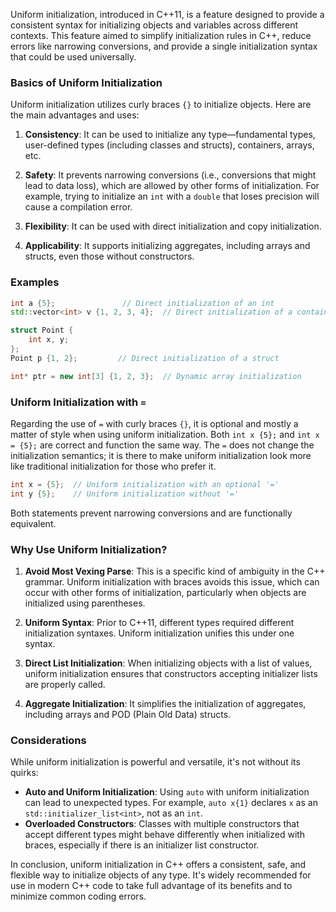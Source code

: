 Uniform initialization, introduced in C++11, is a feature designed to provide a consistent syntax for initializing objects and variables across different contexts. This feature aimed to simplify initialization rules in C++, reduce errors like narrowing conversions, and provide a single initialization syntax that could be used universally.

### Basics of Uniform Initialization

Uniform initialization utilizes curly braces `{}` to initialize objects. Here are the main advantages and uses:

1. **Consistency**: It can be used to initialize any type—fundamental types, user-defined types (including classes and structs), containers, arrays, etc.

2. **Safety**: It prevents narrowing conversions (i.e., conversions that might lead to data loss), which are allowed by other forms of initialization. For example, trying to initialize an `int` with a `double` that loses precision will cause a compilation error.

3. **Flexibility**: It can be used with direct initialization and copy initialization.

4. **Applicability**: It supports initializing aggregates, including arrays and structs, even those without constructors.

### Examples

```cpp
int a {5};               // Direct initialization of an int
std::vector<int> v {1, 2, 3, 4};  // Direct initialization of a container

struct Point {
    int x, y;
};
Point p {1, 2};         // Direct initialization of a struct

int* ptr = new int[3] {1, 2, 3};  // Dynamic array initialization
```

### Uniform Initialization with `=`

Regarding the use of `=` with curly braces `{}`, it is optional and mostly a matter of style when using uniform initialization. Both `int x {5};` and `int x = {5};` are correct and function the same way. The `=` does not change the initialization semantics; it is there to make uniform initialization look more like traditional initialization for those who prefer it.

```cpp
int x = {5};  // Uniform initialization with an optional '='
int y {5};    // Uniform initialization without '='
```

Both statements prevent narrowing conversions and are functionally equivalent.

### Why Use Uniform Initialization?

1. **Avoid Most Vexing Parse**: This is a specific kind of ambiguity in the C++ grammar. Uniform initialization with braces avoids this issue, which can occur with other forms of initialization, particularly when objects are initialized using parentheses.

2. **Uniform Syntax**: Prior to C++11, different types required different initialization syntaxes. Uniform initialization unifies this under one syntax.

3. **Direct List Initialization**: When initializing objects with a list of values, uniform initialization ensures that constructors accepting initializer lists are properly called.

4. **Aggregate Initialization**: It simplifies the initialization of aggregates, including arrays and POD (Plain Old Data) structs.

### Considerations

While uniform initialization is powerful and versatile, it's not without its quirks:

- **Auto and Uniform Initialization**: Using `auto` with uniform initialization can lead to unexpected types. For example, `auto x{1}` declares `x` as an `std::initializer_list<int>`, not as an `int`.
- **Overloaded Constructors**: Classes with multiple constructors that accept different types might behave differently when initialized with braces, especially if there is an initializer list constructor.

In conclusion, uniform initialization in C++ offers a consistent, safe, and flexible way to initialize objects of any type. It's widely recommended for use in modern C++ code to take full advantage of its benefits and to minimize common coding errors.
